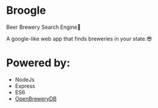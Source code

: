# Broogle
Beer Brewery Search Engine🍺

A google-like web app that finds breweries in your state.😎


# Powered by:
* NodeJs
* Express
* ES6
* [OpenBreweryDB](https://www.openbrewerydb.org/)
